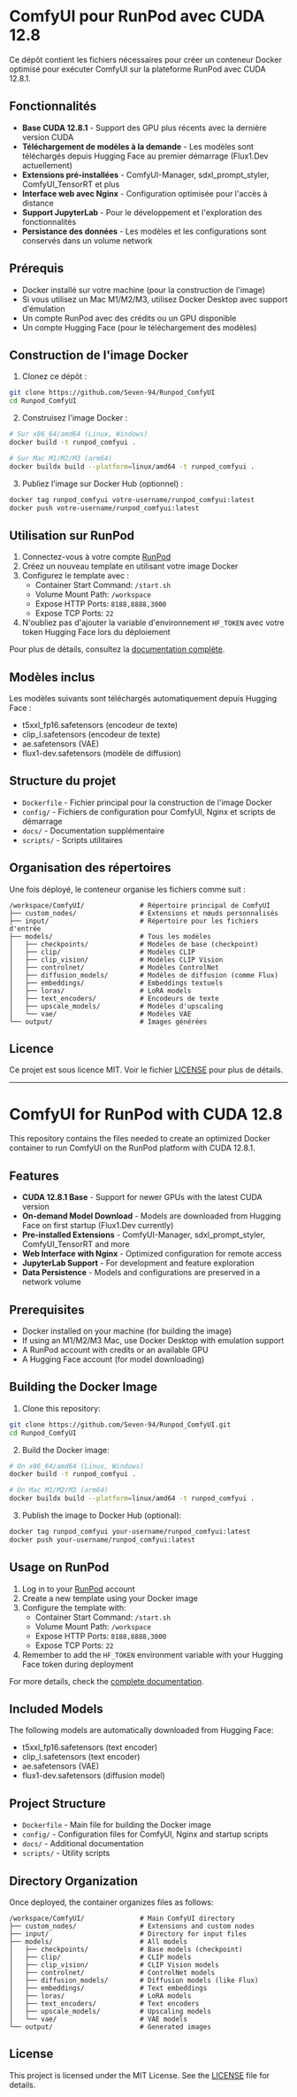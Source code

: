 # ComfyUI pour RunPod avec CUDA 12.8

Ce dépôt contient les fichiers nécessaires pour créer un conteneur Docker optimisé pour exécuter ComfyUI sur la plateforme RunPod avec CUDA 12.8.1.

## Fonctionnalités

- **Base CUDA 12.8.1** - Support des GPU plus récents avec la dernière version CUDA
- **Téléchargement de modèles à la demande** - Les modèles sont téléchargés depuis Hugging Face au premier démarrage (Flux1.Dev actuellement)
- **Extensions pré-installées** - ComfyUI-Manager, sdxl_prompt_styler, ComfyUI_TensorRT et plus
- **Interface web avec Nginx** - Configuration optimisée pour l'accès à distance
- **Support JupyterLab** - Pour le développement et l'exploration des fonctionnalités
- **Persistance des données** - Les modèles et les configurations sont conservés dans un volume network

## Prérequis

- Docker installé sur votre machine (pour la construction de l'image)
- Si vous utilisez un Mac M1/M2/M3, utilisez Docker Desktop avec support d'émulation
- Un compte RunPod avec des crédits ou un GPU disponible
- Un compte Hugging Face (pour le téléchargement des modèles)

## Construction de l'image Docker

1. Clonez ce dépôt :
```bash
git clone https://github.com/Seven-94/Runpod_ComfyUI
cd Runpod_ComfyUI
```

2. Construisez l'image Docker :
```bash
# Sur x86_64/amd64 (Linux, Windows)
docker build -t runpod_comfyui .

# Sur Mac M1/M2/M3 (arm64)
docker buildx build --platform=linux/amd64 -t runpod_comfyui .
```

3. Publiez l'image sur Docker Hub (optionnel) :
```bash
docker tag runpod_comfyui votre-username/runpod_comfyui:latest
docker push votre-username/runpod_comfyui:latest
```

## Utilisation sur RunPod

1. Connectez-vous à votre compte [RunPod](https://www.runpod.io/)
2. Créez un nouveau template en utilisant votre image Docker
3. Configurez le template avec :
   - Container Start Command: `/start.sh`
   - Volume Mount Path: `/workspace`
   - Expose HTTP Ports: `8188,8888,3000`
   - Expose TCP Ports: `22`
4. N'oubliez pas d'ajouter la variable d'environnement `HF_TOKEN` avec votre token Hugging Face lors du déploiement

Pour plus de détails, consultez la [documentation complète](docs/GUIDE.md).

## Modèles inclus

Les modèles suivants sont téléchargés automatiquement depuis Hugging Face :
- t5xxl_fp16.safetensors (encodeur de texte)
- clip_l.safetensors (encodeur de texte)
- ae.safetensors (VAE)
- flux1-dev.safetensors (modèle de diffusion)

## Structure du projet

- `Dockerfile` - Fichier principal pour la construction de l'image Docker
- `config/` - Fichiers de configuration pour ComfyUI, Nginx et scripts de démarrage
- `docs/` - Documentation supplémentaire
- `scripts/` - Scripts utilitaires

## Organisation des répertoires

Une fois déployé, le conteneur organise les fichiers comme suit :

```
/workspace/ComfyUI/              # Répertoire principal de ComfyUI
├── custom_nodes/                # Extensions et nœuds personnalisés
├── input/                       # Répertoire pour les fichiers d'entrée
├── models/                      # Tous les modèles
│   ├── checkpoints/             # Modèles de base (checkpoint)
│   ├── clip/                    # Modèles CLIP
│   ├── clip_vision/             # Modèles CLIP Vision
│   ├── controlnet/              # Modèles ControlNet
│   ├── diffusion_models/        # Modèles de diffusion (comme Flux)
│   ├── embeddings/              # Embeddings textuels
│   ├── loras/                   # LoRA models
│   ├── text_encoders/           # Encodeurs de texte
│   ├── upscale_models/          # Modèles d'upscaling
│   └── vae/                     # Modèles VAE
└── output/                      # Images générées
```

## Licence

Ce projet est sous licence MIT. Voir le fichier [LICENSE](LICENSE) pour plus de détails.

---

# ComfyUI for RunPod with CUDA 12.8

This repository contains the files needed to create an optimized Docker container to run ComfyUI on the RunPod platform with CUDA 12.8.1.

## Features

- **CUDA 12.8.1 Base** - Support for newer GPUs with the latest CUDA version
- **On-demand Model Download** - Models are downloaded from Hugging Face on first startup (Flux1.Dev currently)
- **Pre-installed Extensions** - ComfyUI-Manager, sdxl_prompt_styler, ComfyUI_TensorRT and more
- **Web Interface with Nginx** - Optimized configuration for remote access
- **JupyterLab Support** - For development and feature exploration
- **Data Persistence** - Models and configurations are preserved in a network volume

## Prerequisites

- Docker installed on your machine (for building the image)
- If using an M1/M2/M3 Mac, use Docker Desktop with emulation support
- A RunPod account with credits or an available GPU
- A Hugging Face account (for model downloading)

## Building the Docker Image

1. Clone this repository:
```bash
git clone https://github.com/Seven-94/Runpod_ComfyUI.git
cd Runpod_ComfyUI
```

2. Build the Docker image:
```bash
# On x86_64/amd64 (Linux, Windows)
docker build -t runpod_comfyui .

# On Mac M1/M2/M3 (arm64)
docker buildx build --platform=linux/amd64 -t runpod_comfyui .
```

3. Publish the image to Docker Hub (optional):
```bash
docker tag runpod_comfyui your-username/runpod_comfyui:latest
docker push your-username/runpod_comfyui:latest
```

## Usage on RunPod

1. Log in to your [RunPod](https://www.runpod.io/) account
2. Create a new template using your Docker image
3. Configure the template with:
   - Container Start Command: `/start.sh`
   - Volume Mount Path: `/workspace`
   - Expose HTTP Ports: `8188,8888,3000`
   - Expose TCP Ports: `22`
4. Remember to add the `HF_TOKEN` environment variable with your Hugging Face token during deployment

For more details, check the [complete documentation](docs/GUIDE.md).

## Included Models

The following models are automatically downloaded from Hugging Face:
- t5xxl_fp16.safetensors (text encoder)
- clip_l.safetensors (text encoder)
- ae.safetensors (VAE)
- flux1-dev.safetensors (diffusion model)

## Project Structure

- `Dockerfile` - Main file for building the Docker image
- `config/` - Configuration files for ComfyUI, Nginx and startup scripts
- `docs/` - Additional documentation
- `scripts/` - Utility scripts

## Directory Organization

Once deployed, the container organizes files as follows:

```
/workspace/ComfyUI/              # Main ComfyUI directory
├── custom_nodes/                # Extensions and custom nodes
├── input/                       # Directory for input files
├── models/                      # All models
│   ├── checkpoints/             # Base models (checkpoint)
│   ├── clip/                    # CLIP models
│   ├── clip_vision/             # CLIP Vision models
│   ├── controlnet/              # ControlNet models
│   ├── diffusion_models/        # Diffusion models (like Flux)
│   ├── embeddings/              # Text embeddings
│   ├── loras/                   # LoRA models
│   ├── text_encoders/           # Text encoders
│   ├── upscale_models/          # Upscaling models
│   └── vae/                     # VAE models
└── output/                      # Generated images
```

## License

This project is licensed under the MIT License. See the [LICENSE](LICENSE) file for details.